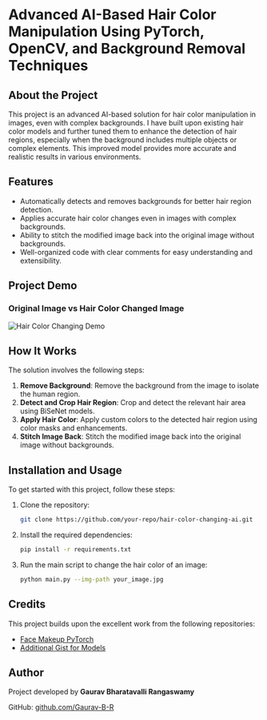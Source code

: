 # Advanced AI-Based Hair Color Manipulation Using PyTorch, OpenCV, and Background Removal Techniques

## About the Project
This project is an advanced AI-based solution for hair color manipulation in images, even with complex backgrounds. I have built upon existing hair color models and further tuned them to enhance the detection of hair regions, especially when the background includes multiple objects or complex elements. This improved model provides more accurate and realistic results in various environments.

## Features
- Automatically detects and removes backgrounds for better hair region detection.
- Applies accurate hair color changes even in images with complex backgrounds.
- Ability to stitch the modified image back into the original image without backgrounds.
- Well-organized code with clear comments for easy understanding and extensibility.

## Project Demo
### Original Image vs Hair Color Changed Image

![Hair Color Changing Demo](https://github.com/Gaurav-B-R/Hair-Color-Changin/blob/main/Hair%20Color%20Changed%20Image.png?raw=true)

## How It Works
The solution involves the following steps:

1. **Remove Background**: Remove the background from the image to isolate the human region.
2. **Detect and Crop Hair Region**: Crop and detect the relevant hair area using BiSeNet models.
3. **Apply Hair Color**: Apply custom colors to the detected hair region using color masks and enhancements.
4. **Stitch Image Back**: Stitch the modified image back into the original image without backgrounds.

## Installation and Usage

To get started with this project, follow these steps:

1. Clone the repository:
    ```bash
    git clone https://github.com/your-repo/hair-color-changing-ai.git
    ```

2. Install the required dependencies:
    ```bash
    pip install -r requirements.txt
    ```

3. Run the main script to change the hair color of an image:
    ```bash
    python main.py --img-path your_image.jpg
    ```

## Credits
This project builds upon the excellent work from the following repositories:

- [Face Makeup PyTorch](https://github.com/zllrunning/face-makeup.PyTorch)
- [Additional Gist for Models](https://gist.github.com/757e63802b0b28fbdab9d98b2e646ac2)

## Author
Project developed by **Gaurav Bharatavalli Rangaswamy**

GitHub: [github.com/Gaurav-B-R](https://github.com/Gaurav-B-R)

